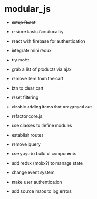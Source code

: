 # modular_js

+ ~~setup React~~
+ restore basic functionality
+ react with firebase for authentication
+ integrate mini redux
+ try mobx
+ grab a list of products via ajax

+ remove item from the cart
+ btn to clear cart
+ reset filtering
+ disable adding items that are greyed out
+ refactor core.js
+ use classes to define modules
+ establish routes
+ remove jquery
+ use yoyo to build ui components
+ add redux (mobx?) to manage state
+ change event system
+ make user authentication
+ add source maps to log errors
